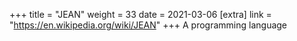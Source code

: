 +++
title = "JEAN"
weight = 33
date = 2021-03-06
[extra]
link = "https://en.wikipedia.org/wiki/JEAN"
+++
A programming language

